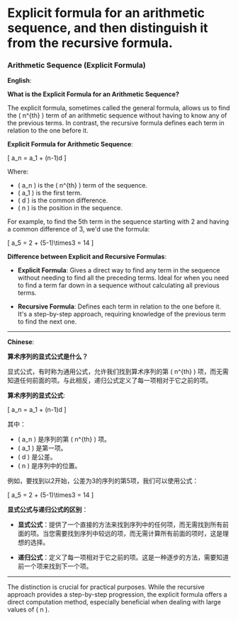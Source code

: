# Explicit formula for an arithmetic sequence, and then distinguish it from the recursive formula.


### Arithmetic Sequence (Explicit Formula)

**English**:

**What is the Explicit Formula for an Arithmetic Sequence?**

The explicit formula, sometimes called the general formula, allows us to find the \( n^{th} \) term of an arithmetic sequence without having to know any of the previous terms. In contrast, the recursive formula defines each term in relation to the one before it.

**Explicit Formula for Arithmetic Sequence**:

\[ a_n = a_1 + (n-1)d \]

Where:
- \( a_n \) is the \( n^{th} \) term of the sequence.
- \( a_1 \) is the first term.
- \( d \) is the common difference.
- \( n \) is the position in the sequence.

For example, to find the 5th term in the sequence starting with 2 and having a common difference of 3, we'd use the formula:

\[ a_5 = 2 + (5-1)\times3 = 14 \]

**Difference between Explicit and Recursive Formulas**:

- **Explicit Formula**: Gives a direct way to find any term in the sequence without needing to find all the preceding terms. Ideal for when you need to find a term far down in a sequence without calculating all previous terms.
  
- **Recursive Formula**: Defines each term in relation to the one before it. It's a step-by-step approach, requiring knowledge of the previous term to find the next one.

---

**Chinese**:

**算术序列的显式公式是什么？**

显式公式，有时称为通用公式，允许我们找到算术序列的第 \( n^{th} \) 项，而无需知道任何前面的项。与此相反，递归公式定义了每一项相对于它之前的项。

**算术序列的显式公式**:

\[ a_n = a_1 + (n-1)d \]

其中：
- \( a_n \) 是序列的第 \( n^{th} \) 项。
- \( a_1 \) 是第一项。
- \( d \) 是公差。
- \( n \) 是序列中的位置。

例如，要找到以2开始，公差为3的序列的第5项，我们可以使用公式：

\[ a_5 = 2 + (5-1)\times3 = 14 \]

**显式公式与递归公式的区别**：

- **显式公式**：提供了一个直接的方法来找到序列中的任何项，而无需找到所有前面的项。当您需要找到序列中较远的项，而无需计算所有前面的项时，这是理想的选择。
  
- **递归公式**：定义了每一项相对于它之前的项。这是一种逐步的方法，需要知道前一个项来找到下一个项。

---

The distinction is crucial for practical purposes. While the recursive approach provides a step-by-step progression, the explicit formula offers a direct computation method, especially beneficial when dealing with large values of \( n \).

